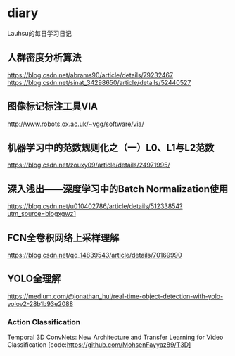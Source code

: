 # diary
Lauhsu的每日学习日记
## 人群密度分析算法  
https://blog.csdn.net/abrams90/article/details/79232467
https://blog.csdn.net/sinat_34298650/article/details/52440527
## 图像标记标注工具VIA
http://www.robots.ox.ac.uk/~vgg/software/via/
## 机器学习中的范数规则化之（一）L0、L1与L2范数
https://blog.csdn.net/zouxy09/article/details/24971995/
## 深入浅出——深度学习中的Batch Normalization使用
https://blog.csdn.net/u010402786/article/details/51233854?utm_source=blogxgwz1
## FCN全卷积网络上采样理解
https://blog.csdn.net/qq_14839543/article/details/70169990
## YOLO全理解
https://medium.com/@jonathan_hui/real-time-object-detection-with-yolo-yolov2-28b1b93e2088
### Action Classification
 Temporal 3D ConvNets: New Architecture and Transfer Learning for Video Classification [code:https://github.com/MohsenFayyaz89/T3D]

